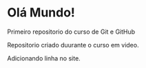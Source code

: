 # Olá Mundo!
 Primeiro repositorio do curso de Git e GitHub

 Repositorio criado duurante o curso em video.
 
 Adicionando linha no site.

